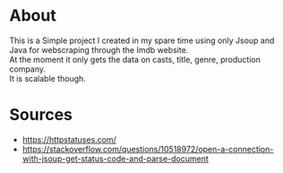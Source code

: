 # About
This is a Simple project I created in my spare time using only Jsoup and Java for webscraping through the Imdb website.<br>
At the moment it only gets the data on casts, title, genre, production company.\
It is scalable though.

# Sources
*   https://httpstatuses.com/
*   https://stackoverflow.com/questions/10518972/open-a-connection-with-jsoup-get-status-code-and-parse-document
